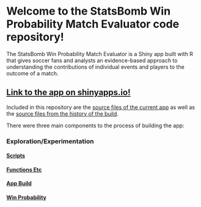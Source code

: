 # Welcome to the StatsBomb Win Probability Match Evaluator code repository!

The StatsBomb Win Probability Match Evaluator is a Shiny app built with R that gives soccer fans and analysts an evidence-based approach to understanding the contributions of individual events and players to the outcome of a match.

## [Link to the app on shinyapps.io!](https://janlmoffett.shinyapps.io/StatsBomb_WP_Match_Evaluator/)

Included in this repository are the [source files of the current app](app_final/) as well as the [source files from the history of the build](build_history/).

There were three main components to the process of building the app:

### Exploration/Experimentation

#### [Scripts](build_history/scripts/)

#### [Functions Etc](build_history/functions_etc/)

#### [App Build](build_history/app_build/)

#### [Win Probability](build_history/win_probability/)
